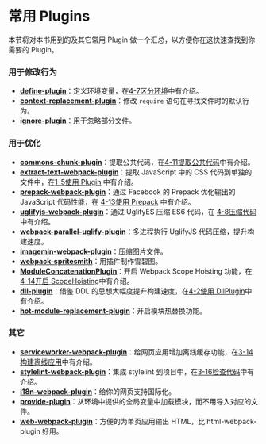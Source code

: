 <h1 id="常用-plugins">常用 Plugins</h1>
<p>本节将对本书用到的及其它常用 Plugin 做一个汇总，以方便你在这快速查找到你需要的 Plugin。</p>
<h3 id="用于修改行为">用于修改行为</h3>
<ul>
<li><strong><a href="https://webpack.js.org/plugins/define-plugin/" target="_blank">define-plugin</a></strong>：定义环境变量，在<a href="../4优化/4-7区分环境.html">4-7区分环境</a>中有介绍。</li>
<li><strong><a href="https://webpack.js.org/plugins/context-replacement-plugin/" target="_blank">context-replacement-plugin</a></strong>：修改 <code>require</code> 语句在寻找文件时的默认行为。</li>
<li><strong><a href="https://webpack.js.org/plugins/ignore-plugin/" target="_blank">ignore-plugin</a></strong>：用于忽略部分文件。</li>
</ul>
<h3 id="用于优化">用于优化</h3>
<ul>
<li><strong><a href="https://webpack.js.org/plugins/commons-chunk-plugin/" target="_blank">commons-chunk-plugin</a></strong>：提取公共代码，在<a href="../4优化/4-11提取公共代码.html">4-11提取公共代码</a>中有介绍。</li>
<li><strong><a href="https://github.com/webpack-contrib/extract-text-webpack-plugin" target="_blank">extract-text-webpack-plugin</a></strong>：提取 JavaScript 中的 CSS 代码到单独的文件中，在<a href="../1入门/1-5使用Plugin.html">1-5使用 Plugin</a> 中有介绍。 </li>
<li><strong><a href="https://github.com/gajus/prepack-webpack-plugin" target="_blank">prepack-webpack-plugin</a></strong>：通过 Facebook 的 Prepack 优化输出的 JavaScript 代码性能，在 <a href="../4优化/4-13使用Prepack.html">4-13使用 Prepack</a> 中有介绍。</li>
<li><strong><a href="https://github.com/webpack-contrib/uglifyjs-webpack-plugin" target="_blank">uglifyjs-webpack-plugin</a></strong>：通过 UglifyES 压缩 ES6 代码，在 <a href="../4优化/4-8压缩代码.html">4-8压缩代码</a>中有介绍。</li>
<li><strong><a href="https://github.com/gdborton/webpack-parallel-uglify-plugin" target="_blank">webpack-parallel-uglify-plugin</a></strong>：多进程执行 UglifyJS 代码压缩，提升构建速度。</li>
<li><strong><a href="https://www.npmjs.com/package/imagemin-webpack-plugin" target="_blank">imagemin-webpack-plugin</a></strong>：压缩图片文件。</li>
<li><strong><a href="https://www.npmjs.com/package/webpack-spritesmith" target="_blank">webpack-spritesmith</a></strong>：用插件制作雪碧图。</li>
<li><strong><a href="https://webpack.js.org/plugins/module-concatenation-plugin/" target="_blank">ModuleConcatenationPlugin</a></strong>：开启 Webpack Scope Hoisting 功能，在<a href="../4优化/4-14开启ScopeHoisting.html">4-14开启 ScopeHoisting</a>中有介绍。 </li>
<li><strong><a href="https://webpack.js.org/plugins/dll-plugin/" target="_blank">dll-plugin</a></strong>：借鉴 DDL 的思想大幅度提升构建速度，在<a href="../4优化/4-2使用DllPlugin.html">4-2使用 DllPlugin</a>中有介绍。</li>
<li><strong><a href="https://webpack.js.org/plugins/hot-module-replacement-plugin/" target="_blank">hot-module-replacement-plugin</a></strong>：开启模块热替换功能。</li>
</ul>
<h3 id="其它">其它</h3>
<ul>
<li><strong><a href="https://github.com/oliviertassinari/serviceworker-webpack-plugin" target="_blank">serviceworker-webpack-plugin</a></strong>：给网页应用增加离线缓存功能，在<a href="../3实战/3-14构建离线应用.html">3-14 构建离线应用</a>中有介绍。</li>
<li><strong><a href="https://github.com/JaKXz/stylelint-webpack-plugin" target="_blank">stylelint-webpack-plugin</a></strong>：集成 stylelint 到项目中，在<a href="../3实战/3-16检查代码.html">3-16检查代码</a>中有介绍。</li>
<li><strong><a href="https://github.com/webpack-contrib/i18n-webpack-plugin" target="_blank">i18n-webpack-plugin</a></strong>：给你的网页支持国际化。</li>
<li><strong><a href="https://webpack.js.org/plugins/provide-plugin/" target="_blank">provide-plugin</a></strong>：从环境中提供的全局变量中加载模块，而不用导入对应的文件。</li>
<li><strong><a href="https://github.com/gwuhaolin/web-webpack-plugin" target="_blank">web-webpack-plugin</a></strong>：方便的为单页应用输出 HTML，比 html-webpack-plugin 好用。</li>
</ul>

                                
                                